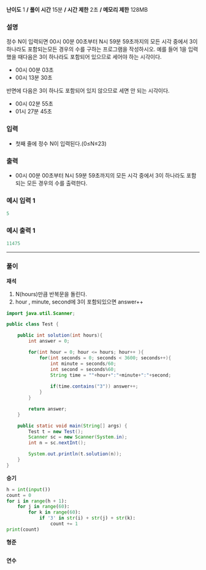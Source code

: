**난이도** 1   **/  풀이 시간** 15분   **/  시간 제한**  2초 **/  메모리 제한** 128MB

### **설명**

정수 N이 입력되면 00시 00분 00초부터 N시 59분 59초까지의 모든 시각 중에서 3이 하나라도 포함되는모든 경우의 수를 구하는 프로그램을 작성하시오. 예를 들어 1을 입력했을 때다음은 3이 하나라도 포함되어 있으므로 세어야 하는 시각이다.

- 00시 00분 03초
- 00시 13분 30초

반면에 다음은 3이 하나도 포함되어 있지 않으므로 세면 안 되는 시각이다.

- 00시 02분 55초
- 01시 27분 45초

### **입력**

- 첫째 줄에 정수 N이 입력된다.(0≤N≤23)

### **출력**

- 00시 00분 00초부터 N시 59분 59초까지의 모든 시각 중에서 3이 하나라도 포함되는 모든 경우의 수를 출력한다.

### **예시 입력 1**

```java
5
```

### **예시 출력 1**

```java
11475
```

---

### **풀이**

**재석**
1. N(hours)만큼 반복문을 돌린다.
2. hour , minute, second에 3이 포함되있으면 answer++
```java
import java.util.Scanner;

public class Test {

    public int solution(int hours){
        int answer = 0;

        for(int hour = 0; hour <= hours; hour++ ){
            for(int seconds = 0; seconds < 3600; seconds++){
                int minute = seconds/60;
                int second = seconds%60;
                String time = ""+hour+":"+minute+":"+second;
                
                if(time.contains("3")) answer++;
            }
        }

        return answer;
    }

    public static void main(String[] args) {
        Test t = new Test();
        Scanner sc = new Scanner(System.in);
        int n = sc.nextInt();

        System.out.println(t.solution(n));
    }
}

```

**승기**

```python
h = int(input())
count = 0
for i in range(h + 1):
    for j in range(60):
        for k in range(60):
            if '3' in str(i) + str(j) + str(k):
                count += 1
print(count)
```

**형준**

```java

```

**연수**

```python

```
